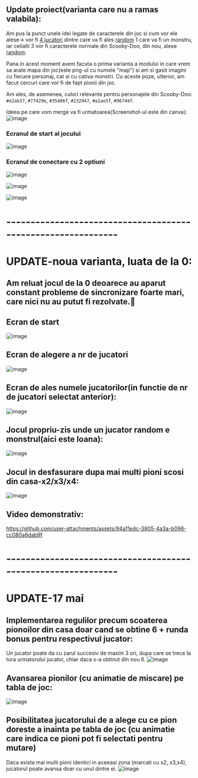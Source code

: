 ## Update proiect(varianta care nu a ramas valabila):

Am pus la punct unele idei legate de caracterele din joc si cum vor ele alese-> vor fi <ins>4 jucatori</ins> dintre care va fi ales <ins>random</ins> 1 care va fi un monstru, iar ceilalti 3 vor fi caracterele normale din Scooby-Doo, din nou, alese <ins>random</ins>.

Pana in acest moment avem facuta o prima varianta a modului in care vrem sa arate mapa din joc(este png-ul cu numele "map") si am si gasit imagini cu fiecare personaj, cat si cu cativa monstri. Cu aceste poze, ulterior, am facut cercuri care vor fi de fapt pionii din joc.

Am ales, de asemenea, culori relevante pentru personajele din Scooby-Doo: `#e2ab37`, `#77429e`, `#35406f`, `#232947`, `#a1ae5f`, `#96744f`.

Ideea pe care vom merge va fi urmatoarea(Screenshot-ul este din canva): ![image](https://github.com/user-attachments/assets/1a06ba0a-1aa8-4a4c-ac04-2505642d6092)

### Ecranul de start al jocului

![image](https://github.com/user-attachments/assets/0183036e-3403-478d-82df-95eb2355e2dc)

### Ecranul de conectare cu 2 optiuni

![image](https://github.com/user-attachments/assets/d09be011-9c7e-409d-96e1-db201e803f4d)

![image](https://github.com/user-attachments/assets/866165cf-bf0f-45c3-b1e5-92bbd3033ea3)

![image](https://github.com/user-attachments/assets/7db5ea00-6347-49eb-8b62-a4aa883916ef)

# -------------------------------------------------------------
# UPDATE-noua varianta, luata de la 0:

## Am reluat jocul de la 0 deoarece au aparut constant probleme de sincronizare foarte mari, care nici nu au putut fi rezolvate.🙁

## Ecran de start
![image](https://github.com/user-attachments/assets/70a91cd2-15aa-489c-8b82-af636582bb92)

## Ecran de alegere a nr de jucatori
![image](https://github.com/user-attachments/assets/b9621d47-01c4-4895-a41b-3d8334b1e108)

## Ecran de ales numele jucatorilor(in functie de nr de jucatori selectat anterior):
![image](https://github.com/user-attachments/assets/f938e22c-0199-4025-b0bc-c3b718646751)

## Jocul propriu-zis unde un jucator random e monstrul(aici este Ioana):
![image](https://github.com/user-attachments/assets/fa96343f-f502-4187-b02e-9eae65ed9694)

## Jocul in desfasurare dupa mai multi pioni scosi din casa-x2/x3/x4:
![image](https://github.com/user-attachments/assets/94b6ae51-b8a1-4778-91f9-95edd58fda0f)

## Video demonstrativ:
https://github.com/user-attachments/assets/94a11edc-3805-4a3a-b096-cc080a6dab9f

# -------------------------------------------------------------
# UPDATE-17 mai

## Implementarea regulilor precum scoaterea pionoilor din casa doar cand se obtine 6 + runda bonus pentru respectivul jucator:
Un jucator poate da cu zarul succesiv de maxim 3 ori, dupa care se trece la tura urmatorului jucator, chiar daca s-a obtinut din nou 6. 
![image](https://github.com/user-attachments/assets/6b4a9042-5bc0-4404-b3e5-aa48e00fcc12)

## Avansarea pionilor (cu animatie de miscare) pe tabla de joc:
![image](https://github.com/user-attachments/assets/d2862600-40b0-40ea-93a7-c5f8a246e16e)

## Posibilitatea jucatorului de a alege cu ce pion doreste a inainta pe tabla de joc (cu animatie care indica ce pioni pot fi selectati pentru mutare) 
Daca exista mai multi pioni identici in aceeasi zona (marcati cu x2, x3,x4), jucatorul poate avansa doar cu unul dintre ei.
![image](https://github.com/user-attachments/assets/3b2172f4-5a46-4997-8a8c-4de96f637409)









